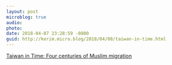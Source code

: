 ```yaml
---
layout: post
microblog: true
audio: 
photo: 
date: 2018-04-07 23:28:59 -0800
guid: http://kerim.micro.blog/2018/04/08/taiwan-in-time.html
---
```

[Taiwan in Time: Four centuries of Muslim migration](http://www.taipeitimes.com/News/feat/archives/2018/04/08/2003690900)
